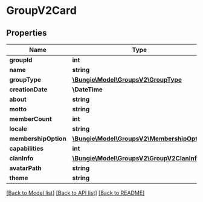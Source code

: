 # GroupV2Card

## Properties
Name | Type | Description | Notes
------------ | ------------- | ------------- | -------------
**groupId** | **int** |  | [optional] 
**name** | **string** |  | [optional] 
**groupType** | [**\Bungie\Model\GroupsV2\GroupType**](GroupType.md) |  | [optional] 
**creationDate** | **\DateTime** |  | [optional] 
**about** | **string** |  | [optional] 
**motto** | **string** |  | [optional] 
**memberCount** | **int** |  | [optional] 
**locale** | **string** |  | [optional] 
**membershipOption** | [**\Bungie\Model\GroupsV2\MembershipOption**](MembershipOption.md) |  | [optional] 
**capabilities** | **int** |  | [optional] 
**clanInfo** | [**\Bungie\Model\GroupsV2\GroupV2ClanInfo**](GroupV2ClanInfo.md) |  | [optional] 
**avatarPath** | **string** |  | [optional] 
**theme** | **string** |  | [optional] 

[[Back to Model list]](../README.md#documentation-for-models) [[Back to API list]](../README.md#documentation-for-api-endpoints) [[Back to README]](../README.md)


